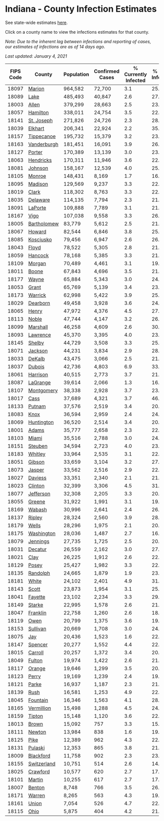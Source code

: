 # Indiana - County Infection Estimates

See state-wide estimates [here](/infections/us-in).

Click on a county name to view the infections estimates for that county.

*Note: Due to the inherent lag between infections and reporting of cases, our estimates of infections are as of 14 days ago.*

*Last updated: January 4, 2021*

|   FIPS Code |                     County |   Population |   Confirmed Cases |   % Currently Infected |   % Total Infected |
|-------------|----------------------------|--------------|-------------------|------------------------|--------------------|
|       18097 |           [Marion](marion) |      964,582 |            72,700 |                    3.1 |               25.5 |
|       18089 |               [Lake](lake) |      485,493 |            40,847 |                    2.6 |               27.3 |
|       18003 |             [Allen](allen) |      379,299 |            28,663 |                    2.5 |               23.4 |
|       18057 |       [Hamilton](hamilton) |      338,011 |            24,754 |                    3.5 |               22.6 |
|       18141 |   [St. Joseph](st.-joseph) |      271,826 |            24,726 |                    2.3 |               28.5 |
|       18039 |         [Elkhart](elkhart) |      206,341 |            22,924 |                    2.2 |               35.1 |
|       18157 |   [Tippecanoe](tippecanoe) |      195,732 |            15,379 |                    3.2 |               23.6 |
|       18163 | [Vanderburgh](vanderburgh) |      181,451 |            16,091 |                    3.9 |               26.4 |
|       18127 |           [Porter](porter) |      170,389 |            13,139 |                    3.0 |               23.7 |
|       18063 |     [Hendricks](hendricks) |      170,311 |            11,946 |                    3.6 |               22.6 |
|       18081 |         [Johnson](johnson) |      158,167 |            12,539 |                    4.0 |               25.3 |
|       18105 |           [Monroe](monroe) |      148,431 |             8,169 |                    1.7 |               16.7 |
|       18095 |         [Madison](madison) |      129,569 |             9,237 |                    3.3 |               22.5 |
|       18019 |             [Clark](clark) |      118,302 |             8,763 |                    3.3 |               22.9 |
|       18035 |       [Delaware](delaware) |      114,135 |             7,794 |                    2.3 |               21.1 |
|       18091 |         [LaPorte](laporte) |      109,888 |             7,789 |                    3.1 |               21.9 |
|       18167 |               [Vigo](vigo) |      107,038 |             9,558 |                    3.3 |               26.7 |
|       18005 | [Bartholomew](bartholomew) |       83,779 |             5,612 |                    2.5 |               21.5 |
|       18067 |           [Howard](howard) |       82,544 |             6,846 |                    3.8 |               25.5 |
|       18085 |     [Kosciusko](kosciusko) |       79,456 |             6,947 |                    2.6 |               26.5 |
|       18043 |             [Floyd](floyd) |       78,522 |             5,305 |                    2.8 |               21.1 |
|       18059 |         [Hancock](hancock) |       78,168 |             5,385 |                    3.3 |               21.4 |
|       18109 |           [Morgan](morgan) |       70,489 |             4,461 |                    3.1 |               19.6 |
|       18011 |             [Boone](boone) |       67,843 |             4,696 |                    3.5 |               21.5 |
|       18177 |             [Wayne](wayne) |       65,884 |             5,343 |                    3.0 |               24.3 |
|       18053 |             [Grant](grant) |       65,769 |             5,139 |                    3.4 |               23.8 |
|       18173 |         [Warrick](warrick) |       62,998 |             5,422 |                    3.9 |               25.9 |
|       18029 |       [Dearborn](dearborn) |       49,458 |             3,928 |                    3.6 |               24.7 |
|       18065 |             [Henry](henry) |       47,972 |             4,376 |                    4.5 |               27.5 |
|       18113 |             [Noble](noble) |       47,744 |             4,147 |                    3.2 |               26.9 |
|       18099 |       [Marshall](marshall) |       46,258 |             4,609 |                    2.6 |               30.4 |
|       18093 |       [Lawrence](lawrence) |       45,370 |             3,395 |                    4.0 |               23.1 |
|       18145 |           [Shelby](shelby) |       44,729 |             3,508 |                    3.3 |               25.4 |
|       18071 |         [Jackson](jackson) |       44,231 |             3,834 |                    2.9 |               28.0 |
|       18033 |           [DeKalb](dekalb) |       43,475 |             3,066 |                    2.5 |               21.1 |
|       18037 |           [Dubois](dubois) |       42,736 |             4,803 |                    6.9 |               33.5 |
|       18061 |       [Harrison](harrison) |       40,515 |             2,773 |                    3.7 |               21.4 |
|       18087 |       [LaGrange](lagrange) |       39,614 |             2,066 |                    1.3 |               16.5 |
|       18107 |   [Montgomery](montgomery) |       38,338 |             2,928 |                    3.7 |               23.7 |
|       18017 |               [Cass](cass) |       37,689 |             4,321 |                    3.7 |               46.7 |
|       18133 |           [Putnam](putnam) |       37,576 |             2,519 |                    3.4 |               20.7 |
|       18083 |               [Knox](knox) |       36,594 |             2,959 |                    2.4 |               24.2 |
|       18069 |   [Huntington](huntington) |       36,520 |             2,514 |                    3.4 |               20.3 |
|       18001 |             [Adams](adams) |       35,777 |             2,658 |                    2.3 |               22.3 |
|       18103 |             [Miami](miami) |       35,516 |             2,788 |                    3.0 |               24.4 |
|       18151 |         [Steuben](steuben) |       34,594 |             2,723 |                    4.0 |               23.6 |
|       18183 |         [Whitley](whitley) |       33,964 |             2,535 |                    3.1 |               22.3 |
|       18051 |           [Gibson](gibson) |       33,659 |             3,104 |                    3.2 |               27.2 |
|       18073 |           [Jasper](jasper) |       33,562 |             2,516 |                    2.9 |               22.9 |
|       18027 |         [Daviess](daviess) |       33,351 |             2,340 |                    2.1 |               21.5 |
|       18023 |         [Clinton](clinton) |       32,399 |             3,306 |                    4.5 |               31.3 |
|       18077 |     [Jefferson](jefferson) |       32,308 |             2,205 |                    3.3 |               20.6 |
|       18055 |           [Greene](greene) |       31,922 |             1,991 |                    3.1 |               19.8 |
|       18169 |           [Wabash](wabash) |       30,996 |             2,641 |                    2.4 |               26.1 |
|       18137 |           [Ripley](ripley) |       28,324 |             2,560 |                    3.9 |               28.2 |
|       18179 |             [Wells](wells) |       28,296 |             1,975 |                    2.1 |               20.9 |
|       18175 |   [Washington](washington) |       28,036 |             1,487 |                    2.7 |               16.2 |
|       18079 |       [Jennings](jennings) |       27,735 |             1,725 |                    2.5 |               20.1 |
|       18031 |         [Decatur](decatur) |       26,559 |             2,162 |                    3.0 |               27.8 |
|       18021 |               [Clay](clay) |       26,225 |             1,912 |                    2.6 |               22.1 |
|       18129 |             [Posey](posey) |       25,427 |             1,982 |                    3.3 |               22.9 |
|       18135 |       [Randolph](randolph) |       24,665 |             1,879 |                    1.9 |               23.1 |
|       18181 |             [White](white) |       24,102 |             2,401 |                    4.9 |               31.3 |
|       18143 |             [Scott](scott) |       23,873 |             1,954 |                    3.1 |               25.5 |
|       18041 |         [Fayette](fayette) |       23,102 |             2,234 |                    3.3 |               29.7 |
|       18149 |           [Starke](starke) |       22,995 |             1,578 |                    2.6 |               21.0 |
|       18047 |       [Franklin](franklin) |       22,758 |             1,260 |                    2.6 |               18.4 |
|       18119 |               [Owen](owen) |       20,799 |             1,375 |                    3.6 |               19.7 |
|       18153 |       [Sullivan](sullivan) |       20,669 |             1,708 |                    3.0 |               24.7 |
|       18075 |                 [Jay](jay) |       20,436 |             1,523 |                    1.6 |               22.8 |
|       18147 |         [Spencer](spencer) |       20,277 |             1,552 |                    4.4 |               22.4 |
|       18015 |         [Carroll](carroll) |       20,257 |             1,372 |                    3.4 |               20.9 |
|       18049 |           [Fulton](fulton) |       19,974 |             1,422 |                    2.6 |               21.8 |
|       18117 |           [Orange](orange) |       19,646 |             1,299 |                    3.5 |               20.9 |
|       18123 |             [Perry](perry) |       19,169 |             1,239 |                    2.4 |               19.5 |
|       18121 |             [Parke](parke) |       16,937 |             1,187 |                    2.3 |               21.1 |
|       18139 |               [Rush](rush) |       16,581 |             1,253 |                    4.9 |               22.6 |
|       18045 |       [Fountain](fountain) |       16,346 |             1,563 |                    4.1 |               28.3 |
|       18165 |   [Vermillion](vermillion) |       15,498 |             1,288 |                    4.5 |               24.3 |
|       18159 |           [Tipton](tipton) |       15,148 |             1,120 |                    3.6 |               22.1 |
|       18013 |             [Brown](brown) |       15,092 |               757 |                    3.3 |               15.4 |
|       18111 |           [Newton](newton) |       13,984 |               838 |                    1.6 |               19.8 |
|       18125 |               [Pike](pike) |       12,389 |               962 |                    4.3 |               22.6 |
|       18131 |         [Pulaski](pulaski) |       12,353 |               865 |                    3.8 |               21.6 |
|       18009 |     [Blackford](blackford) |       11,758 |               902 |                    2.3 |               23.2 |
|       18155 | [Switzerland](switzerland) |       10,751 |               514 |                    2.6 |               14.8 |
|       18025 |       [Crawford](crawford) |       10,577 |               620 |                    2.7 |               17.7 |
|       18101 |           [Martin](martin) |       10,255 |               617 |                    2.7 |               17.7 |
|       18007 |           [Benton](benton) |        8,748 |               766 |                    3.5 |               26.6 |
|       18171 |           [Warren](warren) |        8,265 |               563 |                    4.3 |               19.8 |
|       18161 |             [Union](union) |        7,054 |               526 |                    4.7 |               22.1 |
|       18115 |               [Ohio](ohio) |        5,875 |               404 |                    4.2 |               21.1 |